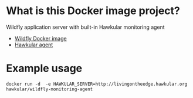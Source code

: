 # What is this Docker image project?
Wildfly application server with built-in Hawkular monitoring agent
* [Wildfly Docker image](https://hub.docker.com/r/jboss/wildfly/) 
* [Hawkular agent](https://github.com/hawkular/hawkular-agent)

# Example usage

```
docker run -d  -e HAWKULAR_SERVER=http://livingontheedge.hawkular.org hawkular/wildfly-monitoring-agent
```

